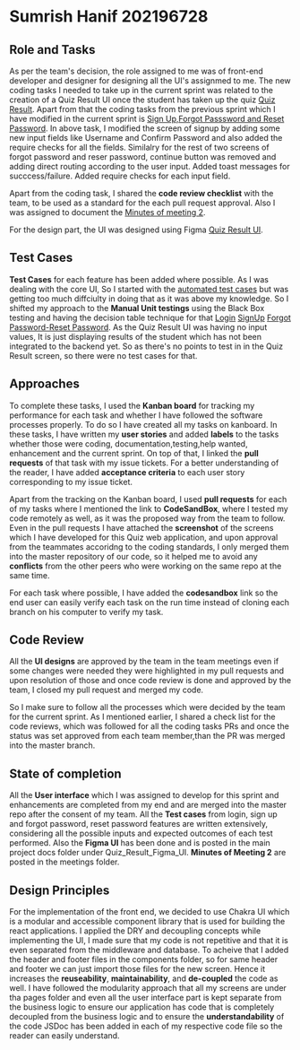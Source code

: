 # Sumrish Hanif  202196728

## Role and Tasks

As per the team's decision, the role assigned to me was of front-end developer and designer for designing all the UI's assignmed to me. The new coding tasks I needed to take up in the current sprint was related to the creation of a Quiz Result UI once the student has taken up the quiz [Quiz Result](https://github.com/orgs/MUN-COMP6905/projects/11/views/1?pane=issue&itemId=23252241). Apart from that the coding tasks from the previous sprint which I have modified in the current sprint is [Sign Up,Forgot Passsword and Reset Password](https://github.com/orgs/MUN-COMP6905/projects/11/views/1?layout=table&visibleFields=%5B%22Title%22%2C%22Assignees%22%2C%22Status%22%2C%22Labels%22%5D&pane=issue&itemId=23539546).
In above task, I modified the screen of signup by adding some new input fields like Username and Confirm Password and also added the require checks for all the fields. Similalry for the rest of two screens of forgot password and reser password, continue button was removed and adding direct routing according to the user input. Added toast messages for succcess/failure. Added require checks for each input field.

Apart from the coding task, I shared the **code review checklist** with the team, to be used as a standard for the each pull request approval. Also I was assigned to document the [Minutes of meeting 2](https://github.com/orgs/MUN-COMP6905/projects/11/views/1?layout=table&visibleFields=%5B%22Title%22%2C%22Assignees%22%2C%22Status%22%2C%22Labels%22%5D&sortedBy%5Bdirection%5D=desc&sortedBy%5BcolumnId%5D=Assignees&pane=issue&itemId=23247598).

For the design part, the UI was designed using Figma [Quiz Result UI](https://github.com/orgs/MUN-COMP6905/projects/11/views/1?layout=table&visibleFields=%5B%22Title%22%2C%22Assignees%22%2C%22Status%22%2C%22Labels%22%5D&sortedBy%5Bdirection%5D=desc&sortedBy%5BcolumnId%5D=Assignees&pane=issue&itemId=23250496).

## Test Cases

**Test Cases** for each feature has been added where possible. As I was dealing with the core UI, So I started with the [automated test cases](https://github.com/MUN-COMP6905/project-hteam/issues/110#issuecomment-1482786055) but was getting too much diffciulty in doing that as it was above my knowledge. So I shifted my approach to the **Manual Unit testings** using the Black Box testing and having the decision table technique for that [Login](https://github.com/MUN-COMP6905/project-hteam/issues/111) [SignUp](https://github.com/MUN-COMP6905/project-hteam/issues/110) [Forgot Password-Reset Password](https://github.com/MUN-COMP6905/project-hteam/issues/113). As the Quiz Result UI was having no input values, It is just displaying results of the student which has not been integrated to the backend yet. So as there's no points to test in in the Quiz Result screen, so there were no test cases for that.

## Approaches

To complete these tasks, I used the **Kanban board** for tracking my performance for each task and whether I have followed the software processes properly. To do so I have created all my tasks on kanboard. In these tasks, I have written my **user stories** and added **labels** to the tasks whether those were coding, documentation,testing,help wanted, enhancement and the current sprint. On top of that, I linked the **pull requests** of that task with my issue tickets. For a better understanding of the reader, I have added **acceptance criteria** to each user story corresponding to my issue ticket.

Apart from the tracking on the Kanban board, I used **pull requests** for each of my tasks where I mentioned the link to **CodeSandBox**, where I tested my code remotely as well, as it was the proposed way from the team to follow. Even in the pull requests I have attached the **screenshot** of the screens which I have developed for this Quiz web application, and upon approval from the teammates accoridng to the coding standards, I only merged them into the master repository of our code, so it helped me to avoid any **conflicts** from the other peers who were working on the same repo at the same time. 

For each task where possible, I have added the **codesandbox** link so the end user can easily verify each task on the run time instead of cloning each branch on his computer to verify my task. 

## Code Review

All the **UI designs** are approved by the team in the team meetings even if some changes were needed they were highlighted in my pull requests and upon resolution of those and once code review is done and approved by the team, I closed my pull request and merged my code. 

So I make sure to follow all the processes which were decided by the team for the current sprint.
As I mentioned earlier, I shared a check list for the code reviews, which was followed for all the coding tasks PRs and once the status was set approved from each team member,than the PR was merged into the master branch.

## State of completion

All the **User interface** which I was assigned to develop for this sprint and enhancements  are completed from my end and are merged into the master repo after the consent of my team. 
All the **Test cases** from login, sign up and forgot password, reset password features are written extensively, considering all the possible inputs and expected outcomes of each test performed. 
Also the **Figma UI** has been done and is posted in the main project docs folder under Quiz_Result_Figma_UI.
**Minutes of Meeting 2** are posted in the meetings folder. 

## Design Principles

For the implementation of the front end, we decided to use Chakra UI which is a modular and accessible component library that is used for building the react applications. I applied the DRY and decoupling concepts while implementing the UI, I made sure that my code is not repetitive and that it is even separated from the middleware and database. To acheive that I added the header and footer files in the components folder, so for same header and footer we can just import those files for the new screen. Hence it increases the **reuseability**, **maintainability**, and **de-coupled** the code as well. I have followed the modularity approach that all my screens are under tha pages folder and even all the user interface part is kept separate from the business logic to ensure our application has code that is completely decoupled from the business logic and to ensure the **understandability** of the code JSDoc has been added in each of my respective code file so the reader can easily understand.
